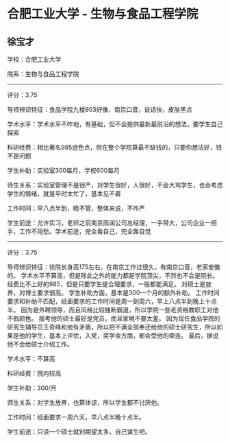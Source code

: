 # 合肥工业大学 - 生物与食品工程学院

## 徐宝才

学校：合肥工业大学

院系：生物与食品工程学院

* * *

评分：3.75

导师辨识特征：食品学院九楼903好像，南京口音，说话快，皮肤黑点

学术水平：学术水平不咋地，有基础，但不会提供最新最前沿的想法，要学生自己探索

科研经费：相比著名985逊色点，但在整个学院算最不缺钱的，只要你想法好，钱不是问题

学生补助：实验室300每月，学校600每月

师生关系：实验室管理不是很严，对学生很好，人很好，不会大骂学生，也会考虑学生的情绪，就是平时太忙了，基本见不着

工作时间：早八点半到，晚不管，整体来说，不咋严

学生前途：允许实习，老师之前南京雨润公司总经理，一手带大，公司企业一把手，工作不用愁。学术前途，完全看自己，完全靠自觉

* * *

评分：3.75

导师辨识特征：徐院长身高175左右，在南京工作过很久，有南京口音，老家安徽的。
学术水平不算高，但是除此之外的能力都是学院顶尖，不然也不会是院长。经费比不上好的985，但是只要学生提合理要求，一般都能满足。
对硕士是放养，对博士要求很高。
学生补助方面，基本是300一个月的额外补助。
工作时间要求和补助不匹配，纸面要求的工作时间是周一到周六，早上八点半到晚上十点半。
因为是外聘领导，而且风格比较独断霸道，所以学院一些老资格教职工对他不假颜色。
报考他的硕士最好是党员，而且家境不要太差。
因为现任食品学院的研究生辅导员王奇峰和他有矛盾，所以把不满全部奉还给他的硕士研究生，所以如果是他的学生，基本上评优，入党，奖学金方面，都会受他的牵连。
最后，据说他不会给硕士介绍工作。

学术水平：不算高

科研经费：院内较高

学生补助：300/月

师生关系：对学生放养，也算体谅，所以学生都不讨厌他。

工作时间：纸面要求一周六天，早八点半晚十点半。

学生前途：只读一个硕士就别期望太多，自己谋生吧。